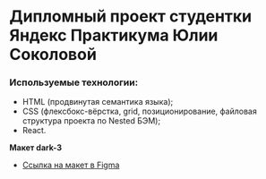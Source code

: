 # Дипломный проект студентки Яндекс Практикума Юлии Соколовой

### Используемые технологии:
* HTML (продвинутая семантика языка);
* CSS (флексбокс-вёрстка, grid, позиционирование, файловая структура проекта по Nested БЭМ);
* React.

**Макет dark-3**

* [Ссылка на макет в Figma](https://www.figma.com/file/6FMWkB94wE7KTkcCgUXtnC/light-1?type=design&node-id=1-8436&mode=design&t=rqPIngY5u68BuNUf-0)